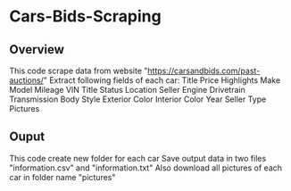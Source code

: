 # Cars-Bids-Scraping
## Overview
This code scrape data from website "https://carsandbids.com/past-auctions/"
Extract following fields of each car:
Title
Price
Highlights
Make
Model
Mileage
VIN
Title Status
Location
Seller
Engine
Drivetrain
Transmission
Body Style
Exterior Color
Interior Color
Year
Seller Type
Pictures
## Ouput
This code create new folder for each car
Save output data in two files "information.csv" and "information.txt"
Also download all pictures of each car in folder name "pictures"
